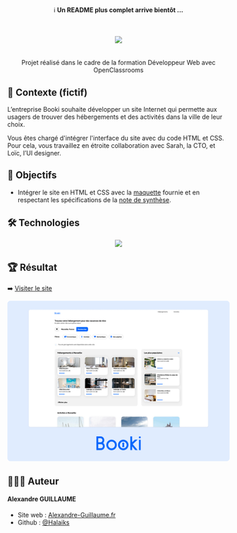 <p align="center">ℹ️ <b>Un README plus complet arrive bientôt ...</b></p>

# <p align="center"><img src="https://user.oc-static.com/upload/2024/01/23/17060249844641_Capture%20d%E2%80%99e%CC%81cran%202024-01-23%20a%CC%80%2017.49.29.png" /></p>
<p align="center">Projet réalisé dans le cadre de la formation Développeur Web avec OpenClassrooms</p>

## 🧐 Contexte (fictif)
L’entreprise Booki souhaite développer un site Internet qui permette aux usagers de trouver des hébergements et des activités dans la ville de leur choix.

Vous êtes chargé d'intégrer l'interface du site avec du code HTML et CSS. Pour cela, vous travaillez en étroite collaboration avec Sarah, la CTO, et Loïc, l’UI designer.

## 🚀 Objectifs
 - Intégrer le site en HTML et CSS avec la [maquette](https://www.figma.com/file/B3eLowtWREc9YXzBcGRAHn/Maquettes-Booki-(desktop)?node-id=3%3A0&t=e5nJosfI4jkfClMo-1) fournie et en respectant les spécifications de la [note de synthèse](https://course.oc-static.com/projects/D%C3%A9veloppeur+Web/DW_P2+HTML+CSS+Booki/DW+Booki+-+Note+de+synthese.pdf).
## 🛠️ Technologies

<p align="center">
<img src="https://skillicons.dev/icons?i=html,css" />
</p>

## 🏆 Résultat

➡️  [Visiter le site](https://halaiks.github.io/OC-P2-Booki)
<p align="center"><img src="screenshots/Booki.png" /></p>

## 🙋🏼‍♂️ Auteur

#### Alexandre GUILLAUME

- Site web : [Alexandre-Guillaume.fr](https://alexandre-guillaume.fr)
- Github : [@Halaiks](https://github.com/Halaiks)
